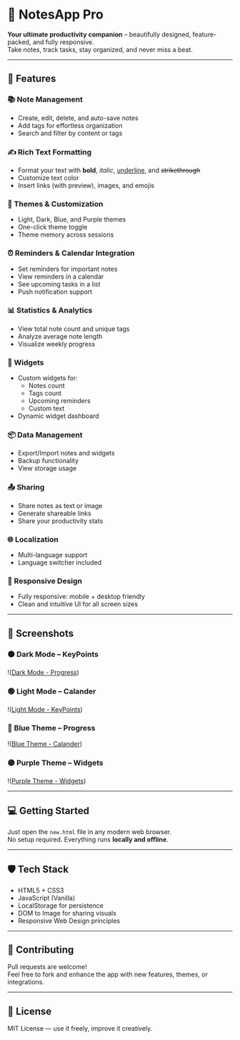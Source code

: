 # 📝 NotesApp Pro

**Your ultimate productivity companion** – beautifully designed, feature-packed, and fully responsive.  
Take notes, track tasks, stay organized, and never miss a beat.

---

## 🚀 Features

### 📚 Note Management
- Create, edit, delete, and auto-save notes
- Add tags for effortless organization
- Search and filter by content or tags

### ✍️ Rich Text Formatting
- Format your text with **bold**, *italic*, <u>underline</u>, and ~~strikethrough~~
- Customize text color
- Insert links (with preview), images, and emojis

### 🎨 Themes & Customization
- Light, Dark, Blue, and Purple themes
- One-click theme toggle
- Theme memory across sessions

### ⏰ Reminders & Calendar Integration
- Set reminders for important notes
- View reminders in a calendar
- See upcoming tasks in a list
- Push notification support

### 📊 Statistics & Analytics
- View total note count and unique tags
- Analyze average note length
- Visualize weekly progress

### 🧩 Widgets
- Custom widgets for:
  - Notes count
  - Tags count
  - Upcoming reminders
  - Custom text
- Dynamic widget dashboard

### 📦 Data Management
- Export/Import notes and widgets
- Backup functionality
- View storage usage

### 📤 Sharing
- Share notes as text or image
- Generate shareable links
- Share your productivity stats

### 🌐 Localization
- Multi-language support
- Language switcher included

### 📱 Responsive Design
- Fully responsive: mobile + desktop friendly
- Clean and intuitive UI for all screen sizes

---

## 📸 Screenshots

### ⚫ Dark Mode – KeyPoints
!([Dark Mode - Progress](https://github.com/ProSickCoder/NotePro/blob/f2f1b04eb4ce8531ebf121db2bc82a99c86581a0/Screenshot%202025-05-28%20174746.png))

### 🟢 Light Mode – Calander
!([Light Mode - KeyPoints](https://github.com/ProSickCoder/NotePro/blob/f2f1b04eb4ce8531ebf121db2bc82a99c86581a0/Screenshot%202025-05-28%20174837.png))


### 🔵 Blue Theme – Progress
!([Blue Theme - Calander](https://github.com/ProSickCoder/NotePro/blob/f23f119348a75419d0e17333c729ae8835fd2c62/Screenshot%202025-05-28%20174812.png))
### 🟣 Purple Theme – Widgets
!([Purple Theme - Widgets](https://github.com/ProSickCoder/NotePro/blob/2933e438380bc3f066c17f5e8e0cb545faf1ff71/Screenshot%202025-05-28%20174646.png))

---

## 💻 Getting Started

Just open the `new.html` file in any modern web browser.  
No setup required. Everything runs **locally and offline**.

---

## 🛡️ Tech Stack

- HTML5 + CSS3
- JavaScript (Vanilla)
- LocalStorage for persistence
- DOM to Image for sharing visuals
- Responsive Web Design principles

---

## 🤝 Contributing

Pull requests are welcome!  
Feel free to fork and enhance the app with new features, themes, or integrations.

---

## 📜 License

MIT License — use it freely, improve it creatively.
